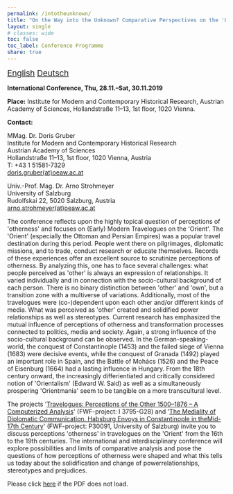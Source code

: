 ```yaml
---
permalink: /intotheunknown/
title: "On the Way into the Unknown? Comparative Perspectives on the 'Orient' in (Early) Modern Travelogues"
layout: single
# classes: wide
toc: false
toc_label: Conference Programme
share: true
---
```


<script language="JavaScript" src="/_includes/unCryptMail.js" type="text/javascript"></script>

<i class="fas fa-language"></i><span style="font-size: 14pt;"> [English](/intotheunknown/) [Deutsch](/intotheunknown_de)</span>

**International Conference, Thu, 28.11.–Sat, 30.11.2019**

**Place:** Institute for Modern and Contemporary Historical Research, Austrian Academy of Sciences, Hollandstraße 11–13, 1st floor, 1020 Vienna.

**Contact:**

MMag. Dr. Doris Gruber<br/>
Institute for Modern and Contemporary Historical Research<br/>
Austrian Academy of Sciences<br/>
Hollandstraße 11–13, 1st floor, 1020 Vienna, Austria<br/>
T: +43 1 51581-7329<br/>
[doris.gruber(at)oeaw.ac.at](javascript:linkTo_UnCryptMailto('nbjmup;epsjt/hsvcfsApfbx/bd/bu');)

Univ.-Prof. Mag. Dr. Arno Strohmeyer<br/>
University of Salzburg<br/>
Rudolfskai 22, 5020 Salzburg, Austria<br/>
[arno.strohmeyer(at)oeaw.ac.at](javascript:linkTo_UnCryptMailto('nbjmup;bsop/tuspinfzfsApfbx/bd/bu');)

The conference reflects upon the highly topical question of perceptions of 'otherness' and focuses on (Early) Modern
Travelogues on the 'Orient'. The 'Orient' (especially the Ottoman and Persian Empires) was a popular travel destination
during this period. People went there on pilgrimages, diplomatic missions, and to trade, conduct research or educate
themselves. Records of these experiences offer an excellent source to scrutinize perceptions of otherness. By analyzing
this, one has to face several challenges: what people perceived as 'other' is always an expression of relationships. It
varied individually and in connection with the socio-cultural background of each person. There is no binary distinction
between 'other' and 'own', but a transition zone with a multiverse of variations. Additionally, most of the travelogues
were (co-)dependent upon each other and/or different kinds of media. What was perceived as 'other' created and
solidified power relationships as well as stereotypes. Current research has emphasized the mutual influence of
perceptions of otherness and transformation processes connected to politics, media and society. Again, a strong
influence of the socio-cultural background can be observed. In the German-speaking-world, the conquest of Constantinople
(1453) and the failed siege of Vienna (1683) were decisive events, while the conquest of Granada (1492) played an important
role in Spain, and the Battle of Mohács (1526) and the Peace of Eisenburg (1664) had a lasting influence in Hungary.
From the 18th century onward, the increasingly differientiated and critically considered notion of 'Orientalism'
(Edward W. Said) as well as a simultaneously prospering 'Orientmania' seem to be tangible on a more transcultural level.

The projects '[Travelogues: Perceptions of the Other 1500–1876 – A Computerized Analysis](http://www.travelogues-project.info/)' (FWF-project: I 3795-G28) and
'[The Mediality of Diplomatic Communication. Habsburg Envoys in Constantinople in theMid-17th Century](http://diploko.at/en/)' (FWF-project: P30091,
University of Salzburg) invite you to discuss perceptions 'otherness' in travelogues on the 'Orient' from the 16th to
the 19th centuries. The international and interdisciplinary conference will explore possibilities and limits of
comparative analysis and pose the questions of how perceptions of otherness were shaped and what this tells us today
about the solidification and change of powerrelationships, stereotypes and prejudices.

<object data="../../_files/Programm-INZ-On-the-Way-Into-the-Unknown.pdf" width="1000" height="1000" type='application/pdf'>
    <p>Please click <a href="//www.travelogues-project.info/_files/Programm-INZ-On-the-Way-Into-the-Unknown.pdf">here</a> if the PDF does not load.</p>
</object>
